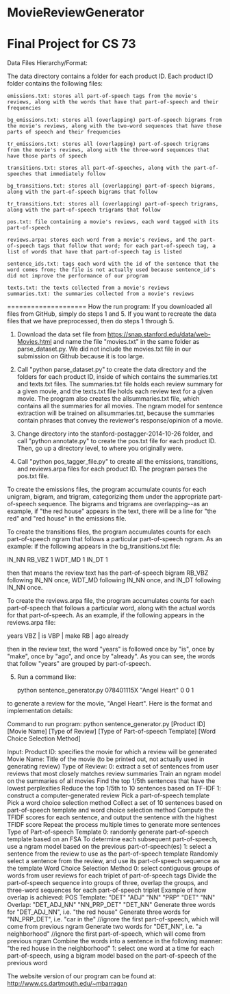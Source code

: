MovieReviewGenerator
====================

Final Project for CS 73
====================
Data Files Hierarchy/Format:

The data directory contains a folder for each product ID. Each product ID folder contains the following files:

	emissions.txt: stores all part-of-speech tags from the movie's reviews, along with the words that have that part-of-speech and their frequencies
	
	bg_emissions.txt: stores all (overlapping) part-of-speech bigrams from the movie's reviews, along with the two-word sequences that have those parts of speech and their frequencies
	
	tr_emissions.txt: stores all (overlapping) part-of-speech trigrams from the movie's reviews, along with the three-word sequences that have those parts of speech
	
	transitions.txt: stores all part-of-speeches, along with the part-of-speeches that immediately follow
	
	bg_transitions.txt: stores all (overlapping) part-of-speech bigrams, along with the part-of-speech bigrams that follow
	
	tr_transitions.txt: stores all (overlapping) part-of-speech trigrams, along with the part-of-speech trigrams that follow
	
	pos.txt: file containing a movie's reviews, each word tagged with its part-of-speech
	
	reviews.arpa: stores each word from a movie's reviews, and the part-of-speech tags that follow that word; for each part-of-speech tag, a list of words that have that part-of-speech tag is listed
	
	sentence_ids.txt: tags each word with the id of the sentence that the word comes from; the file is not actually used because sentence_id's did not improve the performance of our program
	
	texts.txt: the texts collected from a movie's reviews
	summaries.txt: the summaries collected from a movie's reviews

====================
How the run program:
If you downloaded all files from GitHub, simply do steps 1 and 5. If you want to recreate the data files that we have preprocessed, then do steps 1 through 5.

1. Download the data set file from https://snap.stanford.edu/data/web-Movies.html and name the file "movies.txt" in the same folder as parse_dataset.py. We did not include the movies.txt file in our submission on Github because it is too large.

2. Call "python parse_dataset.py" to create the data directory and the folders for each product ID, inside of which contains the summaries.txt and texts.txt files. The summaries.txt file holds each review summary for a given movie, and the texts.txt file holds each review text for a given movie. The program also creates the allsummaries.txt file, which contains all the summaries for all movies. The ngram model for sentence extraction will be trained on allsummaries.txt, because the summaries contain phrases that convey the reviewer's response/opinion of a movie.

3. Change directory into the stanford-postagger-2014-10-26 folder, and call "python annotate.py" to create the pos.txt file for each product ID. Then, go up a directory level, to where you originally were.

4. Call "python pos_tagger_file.py" to create all the emissions, transitions, and reviews.arpa files for each product ID. The program parses the pos.txt file. 

To create the emissions files, the program accumulate counts for each unigram, bigram, and trigram, categorizing them under the appropriate part-of-speech sequence. The bigrams and trigrams are overlapping--as an example, if "the red house" appears in the text, there will be a line for "the red" and "red house" in the emissions file.

To create the transitions files, the program accumulates counts for each part-of-speech ngram that follows a particular part-of-speech ngram. As an example: if the following appears in the bg_transitions.txt file:

IN_NN
RB_VBZ	1
WDT_MD	1
IN_DT	1

then that means the review text has the part-of-speech bigram RB_VBZ following IN_NN once, WDT_MD following IN_NN once, and IN_DT following IN_NN once.

To create the reviews.arpa file, the program accumulates counts for each part-of-speech that follows a particular word, along with the actual words for that part-of-speech. As an example, if the following appears in the reviews.arpa file:

years
VBZ | is
VBP | make
RB | ago already

then in the review text, the word "years" is followed once by "is", once by "make", once by "ago", and once by "already". As you can see, the words that follow "years" are grouped by part-of-speech.

5. Run a command like:

	python sentence_generator.py 078401115X "Angel Heart" 0 0 1

to generate a review for the movie, "Angel Heart". Here is the format and implementation details:

Command to run program:
python sentence_generator.py [Product ID] [Movie Name] [Type of Review] [Type of Part-of-speech Template] [Word Choice Selection Method]

Input:      Product ID: specifies the movie for which a review will be generated
            Movie Name: Title of the movie (to be printed out, not actually used in generating review)
            Type of Review: 
                0: extract a set of sentences from user reviews that most closely matches review summaries
                	Train an ngram model on the summaries of all movies
                	Find the top 1/5th sentences that have the lowest perplexities
                	Reduce the top 1/5th to 10 sentences based on TF-IDF
                1: construct a computer-generated review
                	Pick a part-of-speech template
                	Pick a word choice selection method
                	Collect a set of 10 sentences based on part-of-speech template and word choice selection method
                	Compute the TFIDF scores for each sentence, and output the sentence with the highest TFIDF score
                	Repeat the process multiple times to generate more sentences
            Type of Part-of-speech Template
                0: randomly generate part-of-speech template based on an FSA
                	To determine each subsequent part-of-speech, use a ngram model based on the previous part-of-speech(es)
                1: select a sentence from the review to use as the part-of-speech template
                	Randomly select a sentence from the review, and use its part-of-speech sequence as the template
            Word Choice Selection Method
                0: select contiguous groups of words from user reviews for each triplet of part-of-speech tags
                	Divide the part-of-speech sequence into groups of three, overlap the groups, and three-word sequences for each part-of-speech triplet
                	Example of how overlap is achieved:
                		POS Template: "DET" "ADJ" "NN" "PRP" "DET" "NN"
                		Overlap: "DET_ADJ_NN" "NN_PRP_DET" "DET_NN"
			            Generate three words for "DET_ADJ_NN", i.e. "the red house"
			            Generate three words for "NN_PRP_DET", i.e. "car in the" //ignore the first part-of-speech, which will come from previous ngram
			            Generate two words for "DET_NN", i.e. "a neighborhood" //ignore the first part-of-speech, which will come from previous ngram
			            Combine the words into a sentence in the following manner: "the red house in the neighborhood"
                1: select one word at a time for each part-of-speech, using a bigram model based on the part-of-speech of the previous word
                	

The website version of our program can be found at: http://www.cs.dartmouth.edu/~mbarragan
